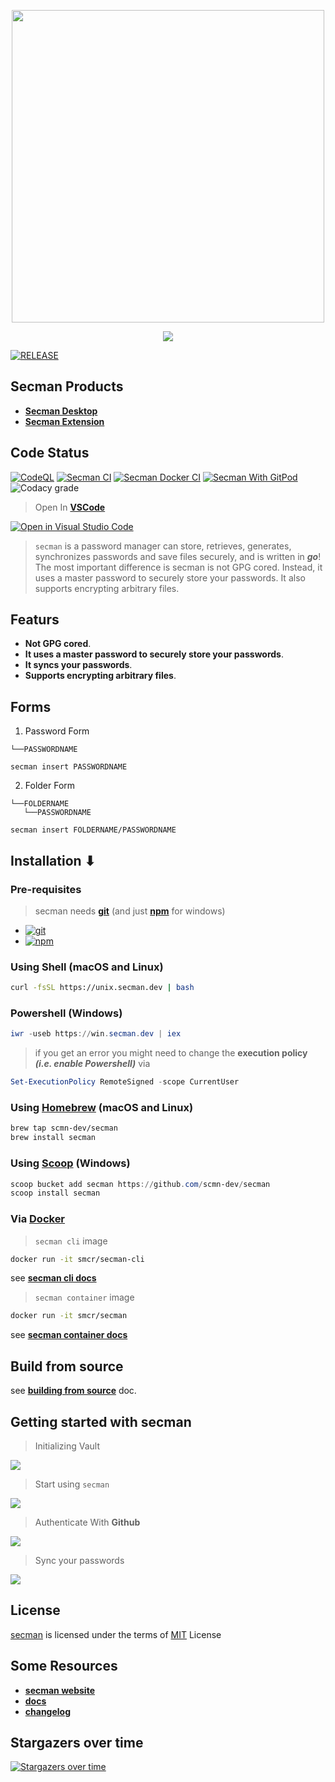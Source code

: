 <p align="center">
   <img src="https://assets.secman.dev/logo.svg" width="500" />
</p>

<p align="center">
   <img src="https://assets.secman.dev/assets/Secman.svg" />
</p>

[![RELEASE](https://img.shields.io/github/v/release/scmn-dev/secman?style=flat-square)](https://github.com/scmn-dev/secman/releases/latest)

## Secman Products

- [**Secman Desktop**](https://d.secman.dev)
- [**Secman Extension**](https://secman.dev/extension)

## Code Status

[![CodeQL](https://img.shields.io/github/workflow/status/scmn-dev/secman/CodeQL?color=blue&label=CodeQL%20Build&logo=github&style=flat-square)](https://github.com/scmn-dev/secman/actions/workflows/codeql.yml)
[![Secman CI](https://img.shields.io/github/workflow/status/scmn-dev/secman/Secman%20CI?color=blue&label=Secman%20CI&logo=github-actions&logoColor=white&style=flat-square)](https://github.com/scmn-dev/secman/actions/workflows/secman.yml)
[![Secman Docker CI](https://img.shields.io/github/workflow/status/scmn-dev/secman/Secman%20Docker%20CI?color=blue&label=Secman%20Docker%20CI&logo=docker&style=flat-square)](https://github.com/scmn-dev/secman/actions/workflows/docker.yml)
[![Secman With GitPod](https://img.shields.io/badge/Gitpod-Ready%20to%20Code-blue?logo=gitpod&style=flat-square)](https://gitpod.io/#https://github.com/scmn-dev/secman)
![Codacy grade](https://img.shields.io/codacy/grade/c434720ddcc84bea982475063f903a81?color=blue&logo=codacy&style=flat-square)

> Open In [**VSCode**](https://code.visualstudio.com)

[![Open in Visual Studio Code](https://open.vscode.dev/badges/open-in-vscode.svg)](https://open.vscode.dev/scmn-dev/secman)

> `secman` is a password manager can store, retrieves, generates, synchronizes passwords and save files securely, and is written in _**go**_! The most important difference is secman is not GPG cored. Instead, it uses a master password to securely store your passwords. It also supports encrypting arbitrary files.

## Featurs

- **Not GPG cored**.
- **It uses a master password to securely store your passwords**.
- **It syncs your passwords**.
- **Supports encrypting arbitrary files**.

## Forms

1. Password Form

```x
└──PASSWORDNAME
```

```x
secman insert PASSWORDNAME
```

2. Folder Form

```x
└──FOLDERNAME
   └──PASSWORDNAME
```

```x
secman insert FOLDERNAME/PASSWORDNAME
```

## Installation ⬇

### Pre-requisites

> secman needs [**git**](https://git-scm.com) (and just [**npm**](https://nodejs.org) for windows)
- [![git](https://assets.secman.dev/badges/git.svg)](https://git-scm.com)
- [![npm](https://assets.secman.dev/badges/npm.svg)](https://nodejs.org)

### Using Shell (macOS and Linux)

```bash
curl -fsSL https://unix.secman.dev | bash
```

### Powershell (Windows)

```powershell
iwr -useb https://win.secman.dev | iex
```

> if you get an error you might need to change the **execution policy** _**(i.e. enable Powershell)**_ via

```powershell
Set-ExecutionPolicy RemoteSigned -scope CurrentUser
```

### Using [Homebrew](https://brew.sh) (macOS and Linux)

```bash
brew tap scmn-dev/secman
brew install secman
```

### Using [Scoop](https://scoop.sh) (Windows)

```powershell
scoop bucket add secman https://github.com/scmn-dev/secman
scoop install secman
```

### Via [Docker](https://docker.com)

> `secman cli` image

```bash
docker run -it smcr/secman-cli
```

see [**secman cli docs**](https://docker.secman.dev/docs/sm-cli)

> `secman container` image

```bash
docker run -it smcr/secman
```

see [**secman container docs**](https://docker.secman.dev/docs/sm-container)

## Build from source

see [**building from source**](https://secman.dev/docs/contributing/building_from_source) doc.

## Getting started with secman

> Initializing Vault

<img src="https://assets.secman.dev/assets/Init.svg" />

> Start using `secman`

<img src="https://assets.secman.dev/assets/Insert.svg" />

> Authenticate With **Github**

<img src="https://assets.secman.dev/assets/Auth-Login.svg" />

> Sync your passwords

<img src="https://assets.secman.dev/assets/Sync-Start.svg" />

<!-- > see [commands](https://docs.secman.dev/guides) -->

## License

[secman][smUrl] is licensed under the terms of [MIT][mitUrl] License

## Some Resources

- [**secman website**](https://secman.dev)
- [**docs**](https://secman.dev/docs)
- [**changelog**](https://secman.dev/changelog)

## Stargazers over time

[![Stargazers over time](https://starchart.cc/scmn-dev/secman.svg)](https://starchart.cc/scmn-dev/secman)

[goUrl]: https://goland.org
[smUrl]: https://secman.dev
[mitUrl]: https://github.com/scmn-dev/secman/blob/main/LICENSE
